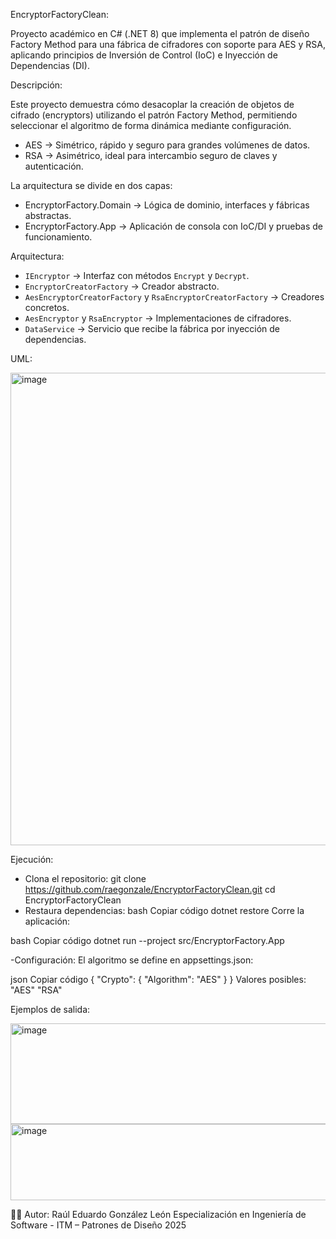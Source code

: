EncryptorFactoryClean:

Proyecto académico en C# (.NET 8) que implementa el patrón de diseño Factory Method para una fábrica de cifradores con soporte para AES y RSA, aplicando principios de Inversión de Control (IoC) e Inyección de Dependencias (DI).

Descripción:

Este proyecto demuestra cómo desacoplar la creación de objetos de cifrado (encryptors) utilizando el patrón Factory Method, permitiendo seleccionar el algoritmo de forma dinámica mediante configuración.
- AES → Simétrico, rápido y seguro para grandes volúmenes de datos.  
- RSA → Asimétrico, ideal para intercambio seguro de claves y autenticación.  

La arquitectura se divide en dos capas:

- EncryptorFactory.Domain → Lógica de dominio, interfaces y fábricas abstractas.  
- EncryptorFactory.App → Aplicación de consola con IoC/DI y pruebas de funcionamiento.  

Arquitectura:

- `IEncryptor` → Interfaz con métodos `Encrypt` y `Decrypt`.  
- `EncryptorCreatorFactory` → Creador abstracto.  
- `AesEncryptorCreatorFactory` y `RsaEncryptorCreatorFactory` → Creadores concretos.  
- `AesEncryptor` y `RsaEncryptor` → Implementaciones de cifradores.  
- `DataService` → Servicio que recibe la fábrica por inyección de dependencias.  

UML:

<img width="613" height="756" alt="image" src="https://github.com/user-attachments/assets/929fa491-7209-47e9-9572-5487a7a27845" />

Ejecución:

- Clona el repositorio:
   git clone https://github.com/raegonzale/EncryptorFactoryClean.git
   cd EncryptorFactoryClean
- Restaura dependencias:
bash
Copiar código
dotnet restore
Corre la aplicación:

bash
Copiar código
dotnet run --project src/EncryptorFactory.App

-Configuración:
El algoritmo se define en appsettings.json:

json
Copiar código
{
  "Crypto": {
    "Algorithm": "AES"
  }
}
Valores posibles:
"AES"
"RSA"

Ejemplos de salida:

<img width="1128" height="161" alt="image" src="https://github.com/user-attachments/assets/331866cc-d83e-41ce-b500-025aa34f491e" />
<img width="677" height="122" alt="image" src="https://github.com/user-attachments/assets/11cc3cf3-2858-483a-875a-791bd818dcfa" />

👨‍💻 Autor:
Raúl Eduardo González León
Especialización en Ingeniería de Software - ITM – Patrones de Diseño
2025

